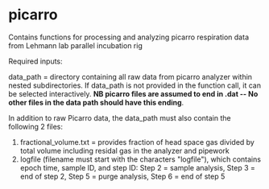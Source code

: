 # picarro
Contains functions for processing and analyzing picarro respiration data from Lehmann lab parallel incubation rig

Required inputs:

  data_path = directory containing all raw data from picarro analyzer within nested subdirectories.
    If data_path is not provided in the function call, it can be selected interactively.
    **NB picarro files are assumed to end in .dat -- No other files in the data path should have this ending**.
    
  In addition to raw Picarro data, the data_path must also contain the following 2 files:
  
  1. fractional_volume.txt  = provides fraction of head space gas divided by total volume including residal gas in the analyzer and pipework
  2. logfile (filename must start with the characters "logfile"), which contains epoch time, sample ID, and step ID:
     Step 2 = sample analysis,
     Step 3 = end of step 2,
     Step 5 = purge analysis,
     Step 6 = end of step 5

